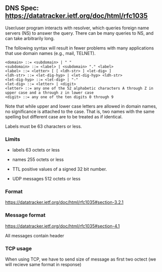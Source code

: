 ## DNS Spec: https://datatracker.ietf.org/doc/html/rfc1035

User/user program interacts with resolver, which queries foreign name servers (NS) to answer the query. There can be many queries to NS, and can take arbitrarily long.

The following syntax will result in fewer problems with many applications that use domain names (e.g., mail, TELNET).

```
<domain> ::= <subdomain> | " "
<subdomain> ::= <label> | <subdomain> "." <label>
<label> ::= <letter> [ [ <ldh-str> ] <let-dig> ]
<ldh-str> ::= <let-dig-hyp> | <let-dig-hyp> <ldh-str>
<let-dig-hyp> ::= <let-dig> | "-"
<let-dig> ::= <letter> | <digit>
<letter> ::= any one of the 52 alphabetic characters A through Z in
upper case and a through z in lower case
<digit> ::= any one of the ten digits 0 through 9
```

Note that while upper and lower case letters are allowed in domain names, no significance is attached to the case.  That is, two names with the same spelling but different case are to be treated as if identical.

Labels must be 63 characters or less.

### Limits

- labels          63 octets or less

- names           255 octets or less

- TTL             positive values of a signed 32 bit number.

- UDP messages    512 octets or less


### Format

https://datatracker.ietf.org/doc/html/rfc1035#section-3.2.1

### Message format

https://datatracker.ietf.org/doc/html/rfc1035#section-4.1

All messages contain header

### TCP usage

When using TCP, we have to send size of message as first two octect (we will recieve same format in response)
